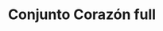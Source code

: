 ---
title: Conjunto Corazón full
date: 
draft: false

# descripcion
description : Conjunto de cadena y dije en plata 925. Largo 40, 45 o 50 cm a elección.

materials: Plata 925

color: 

dimensions: Dije 1.3cm x 1.3cm

code: 06-26-0927

type: "Conjuntos"

categories: []

price: $4.410,00

price_eftvo: $3.750,00

# Images
# first image will be shown in the product page
images:
  # - image: "images/path_to_image"
  # La ubicacion de las imagenes es imagenes/Conjuntos/Conjuntos.Cadena y Dije/06-26-0927-conjunto-corazon-full
  - image: "./images/conjuntos/cadena_y_dije/06-26-0927-conjunto-corazon-full.jpg"
---